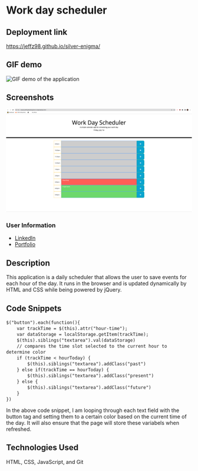 # Work day scheduler

## Deployment link

https://jeffz98.github.io/silver-enigma/

## GIF demo

![GIF demo of the application](./Images/WorkDay.gif)

## Screenshots
![Screenshot of the application's landing page](./Images/workday-ss.png)

### User Information
- [LinkedIn](https://www.linkedin.com/in/jeffrey-zhang-52315522a/)
- [Portfolio](https://jeffz98.github.io/Twilights_Portfolio/)

## Description
This application is a daily scheduler that allows the user to save events for each hour of the day. It runs in the browser and is updated dynamically by HTML and CSS while being powered by jQuery.
## Code Snippets

```
$("button").each(function(){
    var trackTime = $(this).attr("hour-time");
    var dataStorage = localStorage.getItem(trackTime);
    $(this).siblings("textarea").val(dataStorage)
    // compares the time slot selected to the current hour to determine color
    if (trackTime < hourToday) {
        $(this).siblings("textarea").addClass("past")
    } else if(trackTime == hourToday) {
        $(this).siblings("textarea").addClass("present")
    } else {
        $(this).siblings("textarea").addClass("future")
    }
})
```

In the above code snippet, I am looping through each text field with the button tag and setting them to a certain color based on the current time of the day. It will also ensure that the page will store these variabels when refreshed.


## Technologies Used

HTML, CSS, JavaScript, and Git



